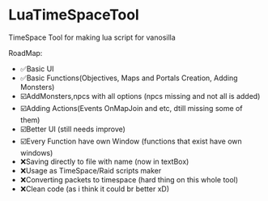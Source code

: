 # LuaTimeSpaceTool
TimeSpace Tool for making lua script for vanosilla

RoadMap:

- ✅Basic UI
- ✅Basic Functions(Objectives, Maps and Portals Creation, Adding Monsters)
- ☑️AddMonsters,npcs with all options (npcs missing and not all is added)
- ☑️Adding Actions(Events OnMapJoin and etc, dtill missing some of them)
- ☑️Better UI (still needs improve)
- ☑️Every Function have own Window (functions that exist have own windows)
- ❌Saving directly to file with name (now in textBox)
- ❌Usage as TimeSpace/Raid scripts maker 
- ❌Converting packets to timespace (hard thing on this whole tool) 
- ❌Clean code (as i think it could br better xD)

